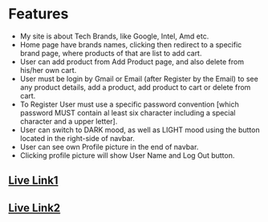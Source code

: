 # Features

  

- My site is about Tech Brands, like   Google, Intel, Amd etc.
- Home page have brands names, clicking then redirect to a specific brand page, where products of that are list to add cart.
- User can add product from Add Product page, and also delete from his/her own cart.
- User must be login by Gmail or Email (after Register by the Email) to see any product details, add a product, add product to cart or delete from cart.
-  To Register User must use a specific password convention [which password MUST contain al least six character including a special character and a upper letter].
- User can switch to DARK mood, as well as LIGHT mood using the button located in the right-side of navbar.
- User can see own Profile picture in the end of navbar.
- Clicking profile picture will show User Name and Log Out button.



  

## [Live Link1](https://mern-brand-shop.firebaseapp.com/)
 
## [Live Link2](https://mern-brand-shop.web.app/)